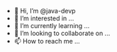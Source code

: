 - 👋 Hi, I’m @java-devp
- 👀 I’m interested in ...
- 🌱 I’m currently learning ...
- 💞️ I’m looking to collaborate on ...
- 📫 How to reach me ...

<!---
java-devp/java-devp is a ✨ special ✨ repository because its `README.md` (this file) appears on your GitHub profile.
You can click the Preview link to take a look at your changes.
--->
